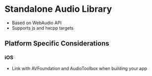 # Standalone Audio Library
- Based on WebAudio API
- Supports js and hxcpp targets

## Platform Specific Considerations

### iOS
- Link with AVFoundation and AudioToolbox when building your app
